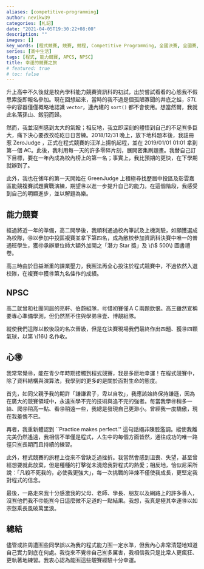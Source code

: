 ```yaml
---
aliases: [competitive-programming]
author: nevikw39
categories: [札記]
date: "2021-04-05T19:30:22+08:00"
description: ""
images: []
key_words: [程式競賽, 競賽, 競程, Competitive Programming, 全國決賽, 全國賽, NHSPC, 能競, 資訊能競]
series: [高中生活]
tags: [程式, 能力競賽, APCS, NPSC]
title: 幸運的競賽之旅
# featured: true
# toc: false
---
```


升上高中不久後就是校內學科能力競賽資訊科的初試，出於嘗試看看的心態我不假思索旋即報名參加。現在回想起來，當時的我不過是個孤陋寡聞的井底之蛙，_STL_ 中的容器僅僅概略地認識 `vector`，連內建的 `sort()` 都不會使用。想當然爾，我就此名落孫山、鎩羽而歸。

然而，我並沒🈶️感到太大的氣餒；相反地，我立即深刻的體悟到自己的不足🈶️多巨大，痛下決心要孜孜矻矻日日苦練。2018/12/31 晚上，放下地科題本後，我註冊惹 ZeroJudge ，正式在程式競賽的汪洋上揚帆起程，並在 2019/01/01 01:01 拿到第一個 AC。此後，我利用每一天的許多零碎片刻，展開密集刷題畫。我替自己訂下目標，要在一年內成為校內榜上的第一名；事實上，我比預期的更快，在下學期就辦到了。

此外，我也在㋿年的第一天開始在 GreenJudge 上積極尋找歷屆中投區及彰雲嘉區能競複賽試題實戰演練，期望🉐以進一步提升自己的能力。在這個階段，我感受到自己的明顯進步，並以解題為樂。

## 能力競賽

經過將近一年的準備，高二開學後，我順利通過校內筆試及上機測驗，如願獲選成為校隊，🉐以參加中投區複賽並拿下第四名，成為敝校參加資訊科決賽中唯一的普通班學生，獲🉐承辦單位師大額外加開之「潛力 Star 獎」及 \\(\\$ 500\\) 圖書禮卷。

高三時由於日益漸重的課業壓力，我🈚️法再全心投注於程式競賽中，不過依然入選校隊，在複賽中獲🉐第九名佳作的成績。

## NPSC

高二就曾和社團同屆的亮軒、伯蔚組隊，🉑️惜初賽僅ＡＣ兩題飲恨。高三雖然宣稱要專心準備學測，但仍然🈲不住與學弟🉐壹、博靚組隊。

縱使我們這隊以較後段的名次晉級，但是在決賽現場我們最終作出四題、獲🉐四顆氣球，以第 \\(16\\) 名作收。

## 心🉐

我常常覺🉐，能在青少年時期接觸到程式競賽，我是多麽地幸運！在程式競賽中，除了資料結構與演算法，我學到的更多的是關於面對生命的態度。

首先，如同父親予我的期許「謙謙君子，卑以自牧」，我應該始終保持謙遜，因為在廣大的競賽領域中，永遠🈶️學不完的技術與追不完的強者。每當我學🉐稍多一絲、爬🉐稍高一點、看🉐稍遠一些，我總是發現自己更渺小。曾經我一度驕傲，現在我羞愧不已。

再者，我重新體認到 ``Practice makes perfect.'' 這句話絕非陳腔濫調。縱使我離完美仍然遙遠，我相信不單僅是程式，人生中的每個方面皆然，通往成功的唯一路徑只🈶️長期而且持續的練習。

此外，程式競賽的旅程上從來不曾缺乏過挫折。我當然會感到沮喪、失望，甚至曾經想要就此放棄，但是種種的打擊從未澆熄我對程式的熱愛；相反地，恰似尼采所說：「凡殺不死我的，必使我更強大」，每一次挑戰的淬煉不僅使我成長，更堅定我對程式的信念。

最後，一路走來我十分感激我的父母、老師、學長、朋友以及網路上的許多善人，沒🈶️他們我不🉑️能🈶️今日這麼微不足道的一點結果。我想，我真是極其幸運🉐以如宗愨乘長風破萬里浪。

## 總結

儘管或許周遭🈶️些同學誤以為我的程式能力🈶️一定水準，但我內心非常清楚地知道自己實力到底在何處。我從來不覺🉐自己🈶️多厲害，我相信我只是比常人更瘋狂、更執著地練習。我衷心認為能🈶️這些靚賽經驗十分幸運。
